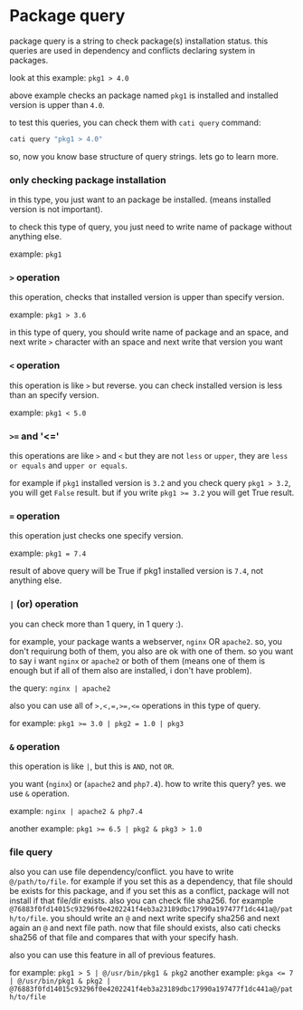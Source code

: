 # Package query

package query is a string to check package(s) installation status. this queries are used in dependency and conflicts declaring system in packages.

look at this example: `pkg1 > 4.0`

above example checks an package named `pkg1` is installed and installed version is upper than `4.0`.

to test this queries, you can check them with `cati query` command:

```bash
cati query "pkg1 > 4.0"
```

so, now you know base structure of query strings. lets go to learn more.

### only checking package installation
in this type, you just want to an package be installed. (means installed version is not important).

to check this type of query, you just need to write name of package without anything else.

example: `pkg1`

### `>` operation
this operation, checks that installed version is upper than specify version.

example: `pkg1 > 3.6`

in this type of query, you should write name of package and an space, and next write `>` character with an space and next write that version you want

### `<` operation
this operation is like `>` but reverse. you can check installed version is less than an specify version.

example: `pkg1 < 5.0`

### `>=` and '<='
this operations are like `>` and `<` but they are not `less` or `upper`, they are `less or equals` and `upper or equals`.

for example if `pkg1` installed version is `3.2` and you check query `pkg1 > 3.2`, you will get `False` result. but if you write `pkg1 >= 3.2` you will get True result.

### `=` operation
this operation just checks one specify version.

example: `pkg1 = 7.4`

result of above query will be True if pkg1 installed version is `7.4`, not anything else.

### `|` (or) operation
you can check more than 1 query, in 1 query :).

for example, your package wants a webserver, `nginx` OR `apache2`. so, you don't requirung both of them, you also are ok with one of them. so you want to say i want `nginx` or `apache2` or both of them (means one of them is enough but if all of them also are installed, i don't have problem).

the query: `nginx | apache2`

also you can use all of `>,<,=,>=,<=` operations in this type of query.

for example: `pkg1 >= 3.0 | pkg2 = 1.0 | pkg3`

### `&` operation
this operation is like `|`, but this is `AND`, not `OR`.

you want (`nginx`) or (`apache2` and `php7.4`). how to write this query? yes. we use `&` operation.

example: `nginx | apache2 & php7.4`

another example: `pkg1 >= 6.5 | pkg2 & pkg3 > 1.0`

### file query
also you can use file dependency/conflict. you have to write `@/path/to/file`. for example if you set this as a dependency, that file should be exists for this package, and if you set this as a conflict, package will not install if that file/dir exists. also you can check file sha256. for example `@76883f0fd14015c93296f0e4202241f4eb3a23189dbc17990a197477f1dc441a@/path/to/file`. you should write an `@` and next write specify sha256 and next again an `@` and next file path. now that file should exists, also cati checks sha256 of that file and compares that with your specify hash.

also you can use this feature in all of previous features.

for example: `pkg1 > 5 | @/usr/bin/pkg1 & pkg2`
another example: `pkga <= 7 | @/usr/bin/pkg1 & pkg2 | @76883f0fd14015c93296f0e4202241f4eb3a23189dbc17990a197477f1dc441a@/path/to/file`
